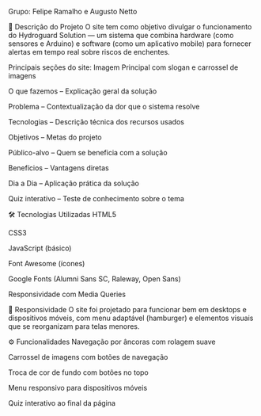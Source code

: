 Grupo: Felipe Ramalho e Augusto Netto

📄 Descrição do Projeto
O site tem como objetivo divulgar o funcionamento do Hydroguard Solution — um sistema que combina hardware (como sensores e Arduino) e software (como um aplicativo mobile) para fornecer alertas em tempo real sobre riscos de enchentes.

Principais seções do site:
Imagem Principal com slogan e carrossel de imagens

O que fazemos – Explicação geral da solução

Problema – Contextualização da dor que o sistema resolve

Tecnologias – Descrição técnica dos recursos usados

Objetivos – Metas do projeto

Público-alvo – Quem se beneficia com a solução

Benefícios – Vantagens diretas

Dia a Dia – Aplicação prática da solução

Quiz interativo – Teste de conhecimento sobre o tema


🛠️ Tecnologias Utilizadas
HTML5

CSS3

JavaScript (básico)

Font Awesome (ícones)

Google Fonts (Alumni Sans SC, Raleway, Open Sans)

Responsividade com Media Queries


📱 Responsividade
O site foi projetado para funcionar bem em desktops e dispositivos móveis, com menu adaptável (hamburger) e elementos visuais que se reorganizam para telas menores.


⚙️ Funcionalidades
Navegação por âncoras com rolagem suave

Carrossel de imagens com botões de navegação

Troca de cor de fundo com botões no topo

Menu responsivo para dispositivos móveis

Quiz interativo ao final da página
